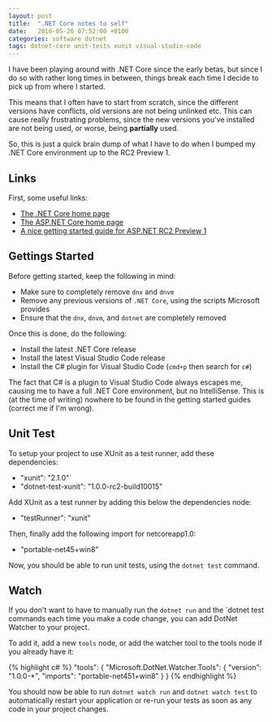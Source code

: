 ```yaml
---
layout: post
title:  ".NET Core notes to self"
date:   2016-05-26 07:52:00 +0100
categories: software dotnet
tags: dotnet-core unit-tests xunit visual-studio-code
---
```



I have been playing around with .NET Core since the early betas, but since I do
so with rather long times in between, things break each time I decide to pick up
from where I started.

This means that I often have to start from scratch, since the different versions
have conflicts, old versions are not being unlinked etc. This can cause really
frustrating problems, since the new versions you've installed are not being used,
or worse, being **partially** used.

So, this is just a quick brain dump of what I have to do when I bumped my .NET
Core environment up to the RC2 Preview 1.


## Links

First, some useful links:

 * [The .NET Core home page](https://www.microsoft.com/net/core)
 * [The ASP.NET Core home page](https://www.asp.net/core)
 * [A nice getting started guide for ASP.NET RC2 Preview 1](https://docs.asp.net/en/1.0.0-rc2/getting-started.html)


## Gettings Started

Before getting started, keep the following in mind:

 * Make sure to completely remove `dnx` and `dnvm`
 * Remove any previous versions of `.NET Core`, using the scripts Microsoft provides
 * Ensure that the `dnx`, `dnvm`, and `dotnet` are completely removed

Once this is done, do the following:

 * Install the latest .NET Core release
 * Install the latest Visual Studio Code release
 * Install the C# plugin for Visual Studio Code (`cmd+p` then search for `c#`)

The fact that C# is a plugin to Visual Studio Code always escapes me, causing me
to have a full .NET Core environment, but no IntelliSense. This is (at the time
of writing) nowhere to be found in the getting started guides (correct me if I'm
wrong).


## Unit Test

To setup your project to use XUnit as a test runner, add these dependencies:

 * "xunit": "2.1.0"`
 * "dotnet-test-xunit": "1.0.0-rc2-build10015"

Add XUnit as a test runner by adding this below the dependencies node:

 * "testRunner": "xunit"

Then, finally add the following import for netcoreapp1.0:

 * "portable-net45+win8"

Now, you should be able to run unit tests, using the `dotnet test` command.


## Watch

If you don't want to have to manually run the `dotnet run` and the `dotnet test
commands each time you make a code change, you can add DotNet Watcher to your project.

To add it, add a new `tools` node, or add the watcher tool to the tools node if
you already have it:

{% highlight c# %}
"tools": {
   "Microsoft.DotNet.Watcher.Tools": {
      "version": "1.0.0-*",
      "imports": "portable-net451+win8"
   }
}
{% endhighlight %}

You should now be able to run `dotnet watch run` and `dotnet watch test` to
automatically restart your application or re-run your tests as soon as any code
in your project changes.





